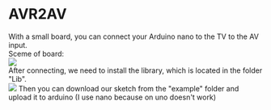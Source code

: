 # AVR2AV 
With a small board, you can connect your Arduino nano to the TV to the AV input.  
Sceme of board:  
![](https://user-images.githubusercontent.com/93592475/148544894-621ab9fa-a9bf-4493-8ab3-1c1f5bfe1419.png)  
After connecting, we need to install the library, which is located in the folder "Lib".  
![](https://user-images.githubusercontent.com/93592475/148673746-1b7b8d87-b912-4c31-9a48-1cddca915c8e.png)
 Then you can download our sketch from the "example" folder and upload it to arduino (I use nano because on uno doesn't work)
